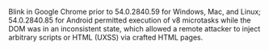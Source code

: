Blink in Google Chrome prior to 54.0.2840.59 for Windows, Mac, and Linux; 54.0.2840.85 for Android permitted execution of v8 microtasks while the DOM was in an inconsistent state, which allowed a remote attacker to inject arbitrary scripts or HTML (UXSS) via crafted HTML pages.